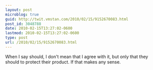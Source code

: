 ```yaml
---
layout: post
microblog: true
guid: http://twit.vmstan.com/2010/02/15/9152670083.html
post_id: 3048788
date: 2010-02-15T13:27:02-0600
lastmod: 2010-02-15T13:27:02-0600
type: post
url: /2010/02/15/9152670083.html
---
```

When I say should, I don't mean that I agree with it, but only that they should to protect their product. If that makes any sense.
